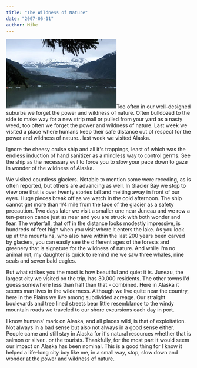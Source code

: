 ```yaml
---
title: "The Wildness of Nature"
date: "2007-06-11"
author: Mike
---
```


![](images/far_ice2.jpg)Too often in our well-designed suburbs we forget the power and wildness of nature. Often bulldozed to the side to make way for a new strip mall or pulled from your yard as a nasty weed, too often we forget the power and wildness of nature. Last week we visited a place where humans keep their safe distance out of respect for the power and wildness of nature.. last week we visited Alaska.

Ignore the cheesy cruise ship and all it's trappings, least of which was the endless induction of hand sanitizer as a mindless way to control germs. See the ship as the necessary evil to force you to slow your pace down to gaze in wonder of the wildness of Alaska.

We visited countless glaciers. Notable to mention some were receding, as is often reported, but others are advancing as well. In Glacier Bay we stop to view one that is over twenty stories tall and melting away in front of our eyes. Huge pieces break off as we watch in the cold afternoon. The ship cannot get more than 1/4 mile from the face of the glacier as a safety precaution. Two days later we visit a smaller one near Juneau and we row a ten-person canoe just as near and you are struck with both wonder and fear. The waterfall, that off in the distance looks modestly impressive, is hundreds of feet high when you visit where it enters the lake. As you look up at the mountains, who also have within the last 200 years been carved by glaciers, you can easily see the different ages of the forests and greenery that is signature for the wildness of nature. And while I'm no animal nut, my daughter is quick to remind me we saw three whales, nine seals and seven bald eagles.

But what strikes you the most is how beautiful and quiet it is. Juneau, the largest city we visited on the trip, has 30,000 residents. The other towns I'd guess somewhere less than half than that - combined. Here in Alaska it seems man lives in the wilderness. Although we live quite near the country, here in the Plains we live among subdivided acreage. Our straight boulevards and tree lined streets bear little resemblance to the windy mountain roads we traveled to our shore excursions each day in port.

I know humans' mark on Alaska, and all places wild, is that of exploitation. Not always in a bad sense but also not always in a good sense either. People came and still stay in Alaska for it's natural resources whether that is salmon or silver.. or the tourists. Thankfully, for the most part it would seem our impact on Alaska has been nominal. This is a good thing for I know it helped a life-long city boy like me, in a small way, stop, slow down and wonder at the power and wildness of nature.
